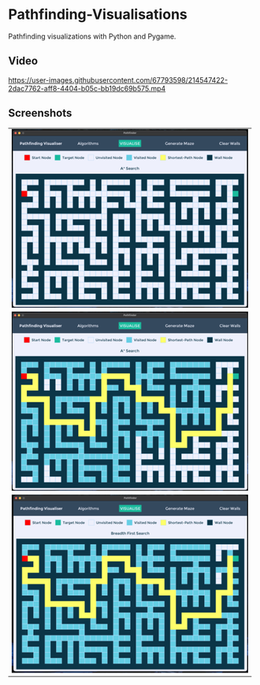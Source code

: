 # Pathfinding-Visualisations

Pathfinding visualizations with Python and Pygame.

## Video
https://user-images.githubusercontent.com/67793598/214547422-2dac7762-aff8-4404-b05c-bb19dc69b575.mp4

## Screenshots
<table border='0px'>
    <tr>
        <td>
            <img src='screenshots/maze.png?raw=true' alt='Maze' 
                width='480'>
        </td>
    </tr>
    <tr>
        <td>
            <img src='screenshots/astar.png?raw=true' alt='A*'
                width='480'>
        </td>
    </tr>
    <tr>
        <td>
            <img src='screenshots/bfs.png?raw=true' alt='BFS' 
                width='480'>
        </td>
    </tr>
</table>
